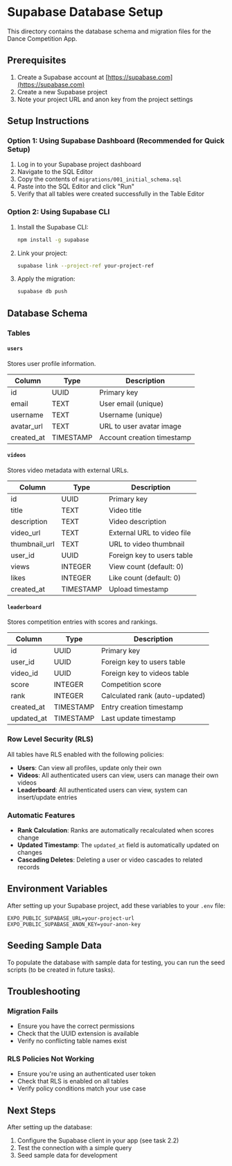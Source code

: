 # Supabase Database Setup

This directory contains the database schema and migration files for the Dance Competition App.

## Prerequisites

1. Create a Supabase account at [https://supabase.com](https://supabase.com)
2. Create a new Supabase project
3. Note your project URL and anon key from the project settings

## Setup Instructions

### Option 1: Using Supabase Dashboard (Recommended for Quick Setup)

1. Log in to your Supabase project dashboard
2. Navigate to the SQL Editor
3. Copy the contents of `migrations/001_initial_schema.sql`
4. Paste into the SQL Editor and click "Run"
5. Verify that all tables were created successfully in the Table Editor

### Option 2: Using Supabase CLI

1. Install the Supabase CLI:
   ```bash
   npm install -g supabase
   ```

2. Link your project:
   ```bash
   supabase link --project-ref your-project-ref
   ```

3. Apply the migration:
   ```bash
   supabase db push
   ```

## Database Schema

### Tables

#### `users`
Stores user profile information.

| Column | Type | Description |
|--------|------|-------------|
| id | UUID | Primary key |
| email | TEXT | User email (unique) |
| username | TEXT | Username (unique) |
| avatar_url | TEXT | URL to user avatar image |
| created_at | TIMESTAMP | Account creation timestamp |

#### `videos`
Stores video metadata with external URLs.

| Column | Type | Description |
|--------|------|-------------|
| id | UUID | Primary key |
| title | TEXT | Video title |
| description | TEXT | Video description |
| video_url | TEXT | External URL to video file |
| thumbnail_url | TEXT | URL to video thumbnail |
| user_id | UUID | Foreign key to users table |
| views | INTEGER | View count (default: 0) |
| likes | INTEGER | Like count (default: 0) |
| created_at | TIMESTAMP | Upload timestamp |

#### `leaderboard`
Stores competition entries with scores and rankings.

| Column | Type | Description |
|--------|------|-------------|
| id | UUID | Primary key |
| user_id | UUID | Foreign key to users table |
| video_id | UUID | Foreign key to videos table |
| score | INTEGER | Competition score |
| rank | INTEGER | Calculated rank (auto-updated) |
| created_at | TIMESTAMP | Entry creation timestamp |
| updated_at | TIMESTAMP | Last update timestamp |

### Row Level Security (RLS)

All tables have RLS enabled with the following policies:

- **Users**: Can view all profiles, update only their own
- **Videos**: All authenticated users can view, users can manage their own videos
- **Leaderboard**: All authenticated users can view, system can insert/update entries

### Automatic Features

- **Rank Calculation**: Ranks are automatically recalculated when scores change
- **Updated Timestamp**: The `updated_at` field is automatically updated on changes
- **Cascading Deletes**: Deleting a user or video cascades to related records

## Environment Variables

After setting up your Supabase project, add these variables to your `.env` file:

```env
EXPO_PUBLIC_SUPABASE_URL=your-project-url
EXPO_PUBLIC_SUPABASE_ANON_KEY=your-anon-key
```

## Seeding Sample Data

To populate the database with sample data for testing, you can run the seed scripts (to be created in future tasks).

## Troubleshooting

### Migration Fails
- Ensure you have the correct permissions
- Check that the UUID extension is available
- Verify no conflicting table names exist

### RLS Policies Not Working
- Ensure you're using an authenticated user token
- Check that RLS is enabled on all tables
- Verify policy conditions match your use case

## Next Steps

After setting up the database:
1. Configure the Supabase client in your app (see task 2.2)
2. Test the connection with a simple query
3. Seed sample data for development
